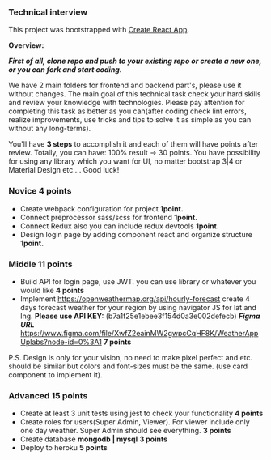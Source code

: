 ### Technical interview
This project was bootstrapped with [Create React App](https://github.com/facebook/create-react-app).

**Overview:**

_**First of all, clone repo and push to your existing repo or create a new one, or you can fork and start coding.**_


We have 2 main folders for frontend and backend part's, please use it without changes.
The main goal of this technical task check your hard skills and review your knowledge with technologies.
Please pay attention for completing this task as better as you can(after coding check lint errors, realize improvements, use tricks and tips to solve it as simple as you can without any long-terms).

You'll have **3 steps** to accomplish it and each of them will have points after review. Totally, you can have: 100% result -> 30 points. 
You have possibility for using any library which you want for UI, no matter bootstrap 3|4 or Material Design etc....
Good luck!

### **Novice** 4 points

- Create webpack configuration for project **1point.**
- Connect preprocessor sass/scss for frontend **1point.**
- Connect Redux also you can include redux devtools **1point.**
- Design login page by adding component react and organize structure **1point.**

### **Middle** 11 points
- Build API for login page, use JWT. you can use library or whatever you would like **4 points**
- Implement https://openweathermap.org/api/hourly-forecast create 4 days forecast weather for your region by using navigator JS for lat and lng. **Please use API KEY:** (b7a1f25e1ebee3f154d0a3e002defecb) 
_**Figma URL**_ https://www.figma.com/file/XwfZ2eainMW2gwpcCqHF8K/WeatherAppUplabs?node-id=0%3A1 **7 points**

P.S. Design is only for your vision, no need to make pixel perfect and etc. should be similar but colors and font-sizes must be the same. (use card component to implement it).

### **Advanced** 15 points
- Create at least 3 unit tests using jest to check your functionality **4 points**
- Create roles for users(Super Admin, Viewer). For viewer include only one day weather. Super Admin should see everything. **3 points**
- Create database **mongodb | mysql** **3 points**
- Deploy to heroku **5 points**